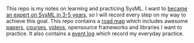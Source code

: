 This repo is my notes on learning and practicing SysML. I want to [became an expert on SysML in 3-5 years](https://zhuanlan.zhihu.com/p/384089714), so I will record every step on my way to achieve this goal. This repo contains a [road map](./map.md) which includes awesome [papers](./papers), [courses](./courses), [videos](./videos), opensource frameworks and libraries I want to practice. It also contains a [event log](./time-event-log.md) which record my everyday practice.
